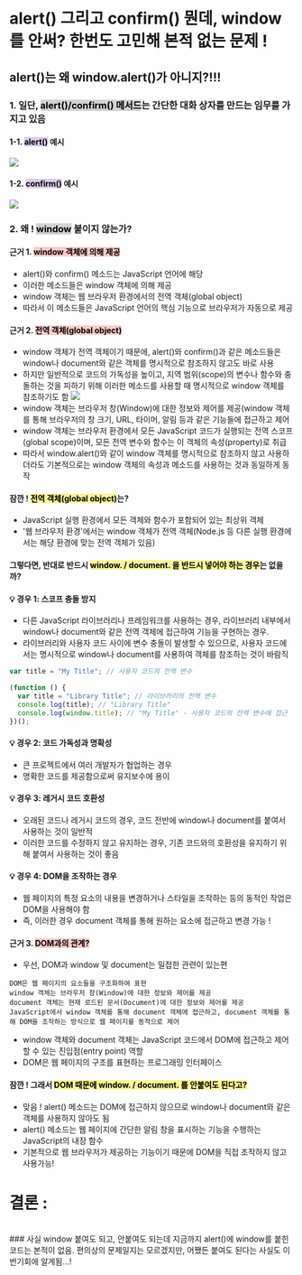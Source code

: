 # alert() 그리고 confirm() 뭔데, window를 안써? 한번도 고민해 본적 없는 문제 !

## alert()는 왜 window.alert()가 아니지?!!!

### 1. 일단, <span style='background-color: #d3d3d3; color:#000'>alert()/confirm() 메서드</span>는 간단한 대화 상자를 만드는 임무를 가지고 있음

#### 1-1. <span style='background-color: #dccbed; color:#000'>alert()</span> 예시

![](https://velog.velcdn.com/images/gazero_/post/fb37226f-f827-4f5e-932a-2cfd7e08e24a/image.png)

#### 1-2. <span style='background-color: #dccbed; color:#000'>confirm()</span> 예시

![](https://velog.velcdn.com/images/gazero_/post/24be96a0-1888-4a58-9a7b-704da1469f87/image.png)

### 2. 왜 ! <span style='background-color: #d3d3d3; color: #000 '>window</span> 붙이지 않는가?

#### 근거 1. <span style='background-color: #ffcac9; color:#000'>window 객체에 의해 제공</span>

- alert()와 confirm() 메소드는 JavaScript 언어에 해당
- 이러한 메소드들은 window 객체에 의해 제공
- window 객체는 웹 브라우저 환경에서의 전역 객체(global object)
- 따라서 이 메소드들은 JavaScript 언어의 핵심 기능으로 브라우저가 자동으로 제공

#### 근거 2. <span style='background-color: #ffcac9; color:#000'>전역 객체(global object)</span>

- window 객체가 전역 객체이기 때문에, alert()와 confirm()과 같은 메소드들은 window나 document와 같은 객체를 명시적으로 참조하지 않고도 바로 사용
- 하지만 일반적으로 코드의 가독성을 높이고, 지역 범위(scope)의 변수나 함수와 충돌하는 것을 피하기 위해 이러한 메소드를 사용할 때 명시적으로 window 객체를 참조하기도 함
  ![](https://velog.velcdn.com/images/gazero_/post/00f5b03d-ae90-4c89-9ad0-3eb64f2ad34a/image.png)
- window 객체는 브라우저 창(Window)에 대한 정보와 제어를 제공(window 객체를 통해 브라우저의 창 크기, URL, 타이머, 알림 등과 같은 기능들에 접근하고 제어
- window 객체는 브라우저 환경에서 모든 JavaScript 코드가 실행되는 전역 스코프(global scope)이며, 모든 전역 변수와 함수는 이 객체의 속성(property)로 취급
- 따라서 window.alert()와 같이 window 객체를 명시적으로 참조하지 않고 사용하더라도 기본적으로는 window 객체의 속성과 메소드를 사용하는 것과 동일하게 동작

#### 잠깐 ! <span style='background-color: #fbf595; color:#000'>전역 객체(global object)</span>는?

- JavaScript 실행 환경에서 모든 객체와 함수가 포함되어 있는 최상위 객체
- '웹 브라우저 환경'에서는 window 객체가 전역 객체(Node.js 등 다른 실행 환경에서는 해당 환경에 맞는 전역 객체가 있음)

#### 그렇다면, 반대로 반드시 <span style='background-color: #fbf595; color:#000'>window. / document. 을 반드시 넣어야 하는 경우</span>는 없을까?

#### 💡 경우 1: 스코프 충돌 방지

- 다른 JavaScript 라이브러리나 프레임워크를 사용하는 경우, 라이브러리 내부에서 window나 document와 같은 전역 객체에 접근하여 기능을 구현하는 경우.
- 라이브러리와 사용자 코드 사이에 변수 충돌이 발생할 수 있으므로, 사용자 코드에서는 명시적으로 window나 document를 사용하여 객체를 참조하는 것이 바람직

```js
var title = "My Title"; // 사용자 코드의 전역 변수

(function () {
  var title = "Library Title"; // 라이브러리의 전역 변수
  console.log(title); // "Library Title"
  console.log(window.title); // "My Title" - 사용자 코드의 전역 변수에 접근
})();
```

#### 💡 경우 2: 코드 가독성과 명확성

- 큰 프로젝트에서 여러 개발자가 협업하는 경우
- 명확한 코드를 제공함으로써 유지보수에 용이

#### 💡 경우 3: 레거시 코드 호환성

- 오래된 코드나 레거시 코드의 경우, 코드 전반에 window나 document를 붙여서 사용하는 것이 일반적
- 이러한 코드를 수정하지 않고 유지하는 경우, 기존 코드와의 호환성을 유지하기 위해 붙여서 사용하는 것이 좋음

#### 💡 경우 4: DOM을 조작하는 경우

- 웹 페이지의 특정 요소의 내용을 변경하거나 스타일을 조작하는 등의 동적인 작업은 DOM을 사용해야 함
- 즉, 이러한 경우 document 객체를 통해 원하는 요소에 접근하고 변경 가능 !

#### 근거 3. <span style='background-color: #ffcac9; color:#000'>DOM과의 관계?</span>

- 우선, DOM과 window 및 document는 밀접한 관련이 있는편

```
DOM은 웹 페이지의 요소들을 구조화하여 표현
window 객체는 브라우저 창(Window)에 대한 정보와 제어를 제공
document 객체는 현재 로드된 문서(Document)에 대한 정보와 제어를 제공
JavaScript에서 window 객체를 통해 document 객체에 접근하고, document 객체를 통해 DOM을 조작하는 방식으로 웹 페이지를 동적으로 제어
```

- window 객체와 document 객체는 JavaScript 코드에서 DOM에 접근하고 제어할 수 있는 진입점(entry point) 역할
- DOM은 웹 페이지의 구조를 표현하는 프로그래밍 인터페이스

#### 잠깐 ! 그래서 <span style='background-color: #fbf595; color:#000'>DOM 때문에 window. / document. 를 안붙여도 된다고?</span>

- 맞음 ! alert() 메소드는 DOM에 접근하지 않으므로 window나 document와 같은 객체를 사용하지 않아도 됨
- alert() 메소드는 웹 페이지에 간단한 알림 창을 표시하는 기능을 수행하는 JavaScript의 내장 함수
- 기본적으로 웹 브라우저가 제공하는 기능이기 때문에 DOM을 직접 조작하지 않고 사용가능!

# 결론 :

<br>
### 사실 window 붙여도 되고, 안붙여도 되는데 지금까지 alert()에 window를 붙힌 코드는 본적이 없음. 편의상의 문제일지는 모르겠지만, 어쨌든 붙여도 된다는 사실도 이번기회에 알게됨...!
